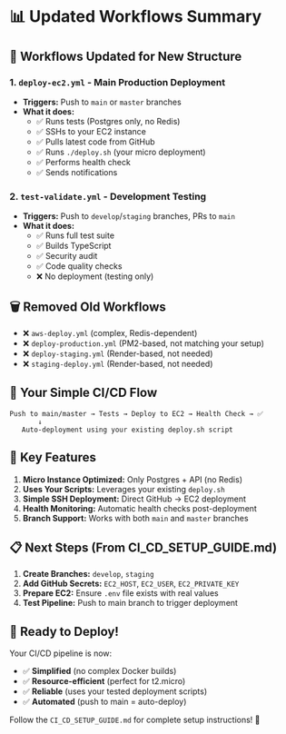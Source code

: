 # 📊 Updated Workflows Summary

## 🔄 **Workflows Updated for New Structure**

### **1. `deploy-ec2.yml` - Main Production Deployment**
- **Triggers:** Push to `main` or `master` branches
- **What it does:**
  - ✅ Runs tests (Postgres only, no Redis)
  - ✅ SSHs to your EC2 instance
  - ✅ Pulls latest code from GitHub
  - ✅ Runs `./deploy.sh` (your micro deployment)
  - ✅ Performs health check
  - ✅ Sends notifications

### **2. `test-validate.yml` - Development Testing**
- **Triggers:** Push to `develop`/`staging` branches, PRs to `main`
- **What it does:**
  - ✅ Runs full test suite
  - ✅ Builds TypeScript
  - ✅ Security audit
  - ✅ Code quality checks
  - ❌ No deployment (testing only)

## 🗑️ **Removed Old Workflows**
- ❌ `aws-deploy.yml` (complex, Redis-dependent)
- ❌ `deploy-production.yml` (PM2-based, not matching your setup)
- ❌ `deploy-staging.yml` (Render-based, not needed)
- ❌ `staging-deploy.yml` (Render-based, not needed)

## 🎯 **Your Simple CI/CD Flow**

```
Push to main/master → Tests → Deploy to EC2 → Health Check → ✅
       ↓
   Auto-deployment using your existing deploy.sh script
```

## 🔧 **Key Features**

1. **Micro Instance Optimized:** Only Postgres + API (no Redis)
2. **Uses Your Scripts:** Leverages your existing `deploy.sh`
3. **Simple SSH Deployment:** Direct GitHub → EC2 deployment
4. **Health Monitoring:** Automatic health checks post-deployment
5. **Branch Support:** Works with both `main` and `master` branches

## 📋 **Next Steps (From CI_CD_SETUP_GUIDE.md)**

1. **Create Branches:** `develop`, `staging`
2. **Add GitHub Secrets:** `EC2_HOST`, `EC2_USER`, `EC2_PRIVATE_KEY`
3. **Prepare EC2:** Ensure `.env` file exists with real values
4. **Test Pipeline:** Push to main branch to trigger deployment

## 🚀 **Ready to Deploy!**

Your CI/CD pipeline is now:
- ✅ **Simplified** (no complex Docker builds)
- ✅ **Resource-efficient** (perfect for t2.micro)
- ✅ **Reliable** (uses your tested deployment scripts)
- ✅ **Automated** (push to main = auto-deploy)

Follow the `CI_CD_SETUP_GUIDE.md` for complete setup instructions! 🎯

